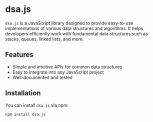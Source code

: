 # dsa.js

`dsa.js` is a JavaScript library designed to provide easy-to-use implementations of various data structures and algorithms. It helps developers efficiently work with fundamental data structures such as stacks, queues, linked lists, and more.

## Features

- Simple and intuitive APIs for common data structures
- Easy to integrate into any JavaScript project
- Well-documented and tested

## Installation

You can install `dsa.js` via npm:

```bash
npm install dsa.js
